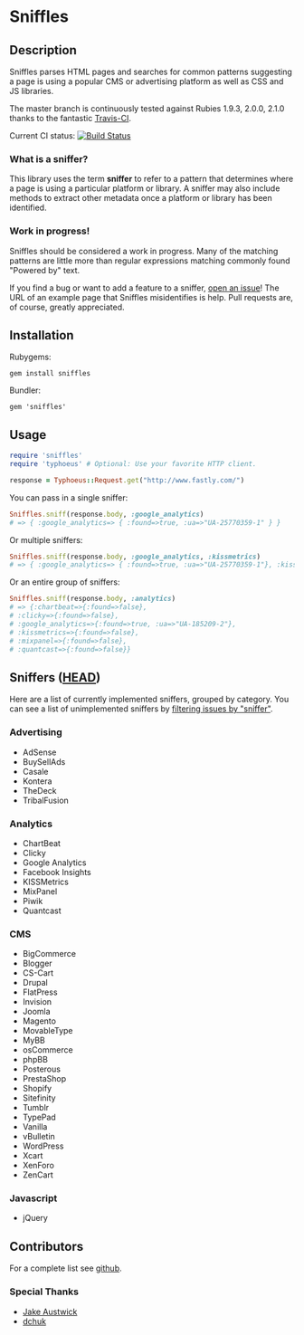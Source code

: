 # Sniffles
## Description
Sniffles parses HTML pages and searches for common patterns suggesting a page is using a popular CMS or advertising platform as well as CSS and JS libraries.

The master branch is continuously tested against Rubies 1.9.3, 2.0.0, 2.1.0 thanks to the fantastic [Travis-CI](http://travis-ci.org/#!/ezkl/sniffles).

Current CI status: [![Build Status](https://secure.travis-ci.org/ezkl/sniffles.png?branch=master)](http://travis-ci.org/ezkl/sniffles)


### What is a sniffer?
This library uses the term **sniffer** to refer to a pattern that determines where a page is using a particular platform or library. A sniffer may also include methods to extract other metadata once a platform or library has been identified.

### Work in progress!
Sniffles should be considered a work in progress. Many of the matching patterns are little more than regular expressions matching commonly found "Powered by" text. 

If you find a bug or want to add a feature to a sniffer, [open an issue](https://github.com/ezkl/sniffles/issues/new)! The URL of an example page that Sniffles misidentifies is help. Pull requests are, of course, greatly appreciated.

## Installation
Rubygems:

`gem install sniffles`

Bundler:

`gem 'sniffles'`

## Usage
```ruby
require 'sniffles'
require 'typhoeus' # Optional: Use your favorite HTTP client.

response = Typhoeus::Request.get("http://www.fastly.com/")
```

You can pass in a single sniffer:

```ruby
Sniffles.sniff(response.body, :google_analytics) 
# => { :google_analytics=> { :found=>true, :ua=>"UA-25770359-1" } }
```

Or multiple sniffers:

```ruby
Sniffles.sniff(response.body, :google_analytics, :kissmetrics)
# => { :google_analytics=> { :found=>true, :ua=>"UA-25770359-1"}, :kissmetrics=>{:found=>false} }
```

Or an entire group of sniffers:

```ruby
Sniffles.sniff(response.body, :analytics)
# => {:chartbeat=>{:found=>false},
# :clicky=>{:found=>false},
# :google_analytics=>{:found=>true, :ua=>"UA-185209-2"},
# :kissmetrics=>{:found=>false},
# :mixpanel=>{:found=>false},
# :quantcast=>{:found=>false}}
```

## Sniffers ([HEAD](https://github.com/ezkl/sniffles/tree/master))
Here are a list of currently implemented sniffers, grouped by category. You can see a list of unimplemented sniffers by [filtering issues by "sniffer"](https://github.com/ezkl/sniffles/issues?labels=sniffer&state=open).

### Advertising
* AdSense
* BuySellAds
* Casale
* Kontera
* TheDeck
* TribalFusion

### Analytics
* ChartBeat
* Clicky
* Google Analytics
* Facebook Insights
* KISSMetrics
* MixPanel
* Piwik
* Quantcast

### CMS
* BigCommerce
* Blogger
* CS-Cart
* Drupal
* FlatPress
* Invision
* Joomla
* Magento
* MovableType
* MyBB
* osCommerce
* phpBB
* Posterous
* PrestaShop
* Shopify
* Sitefinity
* Tumblr
* TypePad
* Vanilla
* vBulletin
* WordPress
* Xcart
* XenForo
* ZenCart

### Javascript
* jQuery

## Contributors
For a complete list see [github](https://github.com/ezkl/sniffles/contributors).

### Special Thanks 
* [Jake Austwick](https://github.com/JakeAustwick)
* [dchuk](https://github.com/dchuk)

